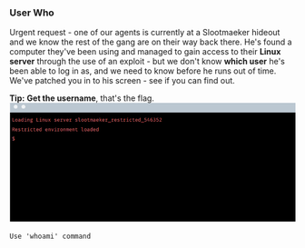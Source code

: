### User Who

Urgent request - one of our agents is currently at a Slootmaeker hideout and we know the rest of the gang are on their way back there. He's found a computer they've been using and managed to gain access to their **Linux server** through the use of an exploit - but we don't know **which user** he's been able to log in as, and we need to know before he runs out of time. We've patched you in to his screen - see if you can find out.

**Tip:** **Get the username**, that's the flag.
![image](img/c12image.png)

```
Use 'whoami' command
```